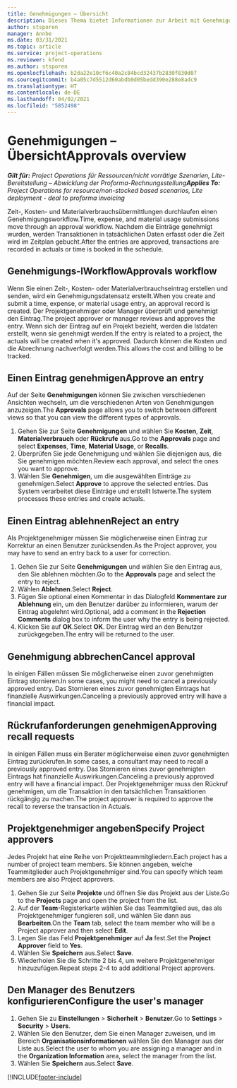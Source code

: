 ```yaml
---
title: Genehmigungen – Übersicht
description: Dieses Thema bietet Informationen zur Arbeit mit Genehmigungen in Project Operations.
author: stsporen
manager: Annbe
ms.date: 03/31/2021
ms.topic: article
ms.service: project-operations
ms.reviewer: kfend
ms.author: stsporen
ms.openlocfilehash: b2da22e10cf6c40a2c84bcd32437b2830f830d07
ms.sourcegitcommit: b4a05c7d5512d60abdb0d05bedd390e288e8adc9
ms.translationtype: HT
ms.contentlocale: de-DE
ms.lasthandoff: 04/02/2021
ms.locfileid: "5852498"
---
```

# <a name="approvals-overview"></a><span data-ttu-id="5f43e-103">Genehmigungen – Übersicht</span><span class="sxs-lookup"><span data-stu-id="5f43e-103">Approvals overview</span></span>

<span data-ttu-id="5f43e-104">_**Gilt für:** Project Operations für Ressourcen/nicht vorrätige Szenarien, Lite-Bereitstellung – Abwicklung der Proforma-Rechnungsstellung_</span><span class="sxs-lookup"><span data-stu-id="5f43e-104">_**Applies To:** Project Operations for resource/non-stocked based scenarios, Lite deployment - deal to proforma invoicing_</span></span>

<span data-ttu-id="5f43e-105">Zeit-, Kosten- und Materialverbrauchsübermittlungen durchlaufen einen Genehmigungsworkflow.</span><span class="sxs-lookup"><span data-stu-id="5f43e-105">Time, expense, and material usage submissions move through an approval workflow.</span></span> <span data-ttu-id="5f43e-106">Nachdem die Einträge genehmigt wurden, werden Transaktionen in tatsächlichen Daten erfasst oder die Zeit wird im Zeitplan gebucht.</span><span class="sxs-lookup"><span data-stu-id="5f43e-106">After the entries are approved, transactions are recorded in actuals or time is booked in the schedule.</span></span>

## <a name="approvals-workflow"></a><span data-ttu-id="5f43e-107">Genehmigungs-lWorkflow</span><span class="sxs-lookup"><span data-stu-id="5f43e-107">Approvals workflow</span></span>
<span data-ttu-id="5f43e-108">Wenn Sie einen Zeit-, Kosten- oder Materialverbrauchseintrag erstellen und senden, wird ein Genehmigungsdatensatz erstellt.</span><span class="sxs-lookup"><span data-stu-id="5f43e-108">When you create and submit a time, expense, or material usage entry, an approval record is created.</span></span> <span data-ttu-id="5f43e-109">Der Projektgenehmiger oder Manager überprüft und genehmigt den Eintrag.</span><span class="sxs-lookup"><span data-stu-id="5f43e-109">The project approver or manager reviews and approves the entry.</span></span> <span data-ttu-id="5f43e-110">Wenn sich der Eintrag auf ein Projekt bezieht, werden die Istdaten erstellt, wenn sie genehmigt werden.</span><span class="sxs-lookup"><span data-stu-id="5f43e-110">If the entry is related to a project, the actuals will be created when it's approved.</span></span> <span data-ttu-id="5f43e-111">Dadurch können die Kosten und die Abrechnung nachverfolgt werden.</span><span class="sxs-lookup"><span data-stu-id="5f43e-111">This allows the cost and billing to be tracked.</span></span>

## <a name="approve-an-entry"></a><span data-ttu-id="5f43e-112">Einen Eintrag genehmigen</span><span class="sxs-lookup"><span data-stu-id="5f43e-112">Approve an entry</span></span>
<span data-ttu-id="5f43e-113">Auf der Seite **Genehmigungen** können Sie zwischen verschiedenen Ansichten wechseln, um die verschiedenen Arten von Genehmigungen anzuzeigen.</span><span class="sxs-lookup"><span data-stu-id="5f43e-113">The **Approvals** page allows you to switch between different views so that you can view the different types of approvals.</span></span>
  
1. <span data-ttu-id="5f43e-114">Gehen Sie zur Seite **Genehmigungen** und wählen Sie **Kosten**, **Zeit**, **Materialverbrauch** oder **Rückrufe** aus.</span><span class="sxs-lookup"><span data-stu-id="5f43e-114">Go to the **Approvals** page and select **Expenses**, **Time**, **Material Usage**, or **Recalls**.</span></span>
2. <span data-ttu-id="5f43e-115">Überprüfen Sie jede Genehmigung und wählen Sie diejenigen aus, die Sie genehmigen möchten.</span><span class="sxs-lookup"><span data-stu-id="5f43e-115">Review each approval, and select the ones you want to approve.</span></span>
3. <span data-ttu-id="5f43e-116">Wählen Sie **Genehmigen**, um die ausgewählten Einträge zu genehmigen.</span><span class="sxs-lookup"><span data-stu-id="5f43e-116">Select **Approve** to approve the selected entries.</span></span>
<span data-ttu-id="5f43e-117">Das System verarbeitet diese Einträge und erstellt Istwerte.</span><span class="sxs-lookup"><span data-stu-id="5f43e-117">The system processes these entries and create actuals.</span></span>

## <a name="reject-an-entry"></a><span data-ttu-id="5f43e-118">Einen Eintrag ablehnen</span><span class="sxs-lookup"><span data-stu-id="5f43e-118">Reject an entry</span></span>
<span data-ttu-id="5f43e-119">Als Projektgenehmiger müssen Sie möglicherweise einen Eintrag zur Korrektur an einen Benutzer zurücksenden.</span><span class="sxs-lookup"><span data-stu-id="5f43e-119">As the Project approver, you may have to send an entry back to a user for correction.</span></span>
  
1. <span data-ttu-id="5f43e-120">Gehen Sie zur Seite **Genehmigungen** und wählen Sie den Eintrag aus, den Sie ablehnen möchten.</span><span class="sxs-lookup"><span data-stu-id="5f43e-120">Go to the **Approvals** page and select the entry to reject.</span></span> 
2. <span data-ttu-id="5f43e-121">Wählen **Ablehnen**.</span><span class="sxs-lookup"><span data-stu-id="5f43e-121">Select **Reject**.</span></span>
3. <span data-ttu-id="5f43e-122">Fügen Sie optional einen Kommentar in das Dialogfeld **Kommentare zur Ablehnung** ein, um den Benutzer darüber zu informieren, warum der Eintrag abgelehnt wird.</span><span class="sxs-lookup"><span data-stu-id="5f43e-122">Optional, add a comment in the **Rejection Comments** dialog box to inform the user why the entry is being rejected.</span></span>
4. <span data-ttu-id="5f43e-123">Klicken Sie auf **OK**.</span><span class="sxs-lookup"><span data-stu-id="5f43e-123">Select **OK**.</span></span> <span data-ttu-id="5f43e-124">Der Eintrag wird an den Benutzer zurückgegeben.</span><span class="sxs-lookup"><span data-stu-id="5f43e-124">The entry will be returned to the user.</span></span>
  
## <a name="cancel-approval"></a><span data-ttu-id="5f43e-125">Genehmigung abbrechen</span><span class="sxs-lookup"><span data-stu-id="5f43e-125">Cancel approval</span></span>
<span data-ttu-id="5f43e-126">In einigen Fällen müssen Sie möglicherweise einen zuvor genehmigten Eintrag stornieren.</span><span class="sxs-lookup"><span data-stu-id="5f43e-126">In some cases, you might need to cancel a previously approved entry.</span></span> <span data-ttu-id="5f43e-127">Das Stornieren eines zuvor genehmigten Eintrags hat finanzielle Auswirkungen.</span><span class="sxs-lookup"><span data-stu-id="5f43e-127">Canceling a previously approved entry will have a financial impact.</span></span> 

## <a name="approving-recall-requests"></a><span data-ttu-id="5f43e-128">Rückrufanforderungen genehmigen</span><span class="sxs-lookup"><span data-stu-id="5f43e-128">Approving recall requests</span></span>
<span data-ttu-id="5f43e-129">In einigen Fällen muss ein Berater möglicherweise einen zuvor genehmigten Eintrag zurückrufen.</span><span class="sxs-lookup"><span data-stu-id="5f43e-129">In some cases, a consultant may need to recall a previously approved entry.</span></span> <span data-ttu-id="5f43e-130">Das Stornieren eines zuvor genehmigten Eintrags hat finanzielle Auswirkungen.</span><span class="sxs-lookup"><span data-stu-id="5f43e-130">Canceling a previously approved entry will have a financial impact.</span></span> <span data-ttu-id="5f43e-131">Der Projektgenehmiger muss den Rückruf genehmigen, um die Transaktion in den tatsächlichen Transaktionen rückgängig zu machen.</span><span class="sxs-lookup"><span data-stu-id="5f43e-131">The project approver is required to approve the recall to reverse the transaction in Actuals.</span></span>

## <a name="specify-project-approvers"></a><span data-ttu-id="5f43e-132">Projektgenehmiger angeben</span><span class="sxs-lookup"><span data-stu-id="5f43e-132">Specify Project approvers</span></span>
<span data-ttu-id="5f43e-133">Jedes Projekt hat eine Reihe von Projektteammitgliedern.</span><span class="sxs-lookup"><span data-stu-id="5f43e-133">Each project has a number of project team members.</span></span> <span data-ttu-id="5f43e-134">Sie können angeben, welche Teammitglieder auch Projektgenehmiger sind.</span><span class="sxs-lookup"><span data-stu-id="5f43e-134">You can specify which team members are also Project approvers.</span></span>

1. <span data-ttu-id="5f43e-135">Gehen Sie zur Seite **Projekte** und öffnen Sie das Projekt aus der Liste.</span><span class="sxs-lookup"><span data-stu-id="5f43e-135">Go to the **Projects** page and open the project from the list.</span></span>
2. <span data-ttu-id="5f43e-136">Auf der **Team**-Registerkarte wählen Sie das Teammitglied aus, das als Projektgenehmiger fungieren soll, und wählen Sie dann aus **Bearbeiten**.</span><span class="sxs-lookup"><span data-stu-id="5f43e-136">On the **Team** tab, select the team member who will be a Project approver and then select **Edit**.</span></span>
3. <span data-ttu-id="5f43e-137">Legen Sie das Feld **Projektgenehmiger** auf **Ja** fest.</span><span class="sxs-lookup"><span data-stu-id="5f43e-137">Set the **Project Approver** field to **Yes**.</span></span>
4. <span data-ttu-id="5f43e-138">Wählen Sie **Speichern** aus.</span><span class="sxs-lookup"><span data-stu-id="5f43e-138">Select **Save**.</span></span>
5. <span data-ttu-id="5f43e-139">Wiederholen Sie die Schritte 2 bis 4, um weitere Projektgenehmiger hinzuzufügen.</span><span class="sxs-lookup"><span data-stu-id="5f43e-139">Repeat steps 2-4 to add additional Project approvers.</span></span>

## <a name="configure-the-users-manager"></a><span data-ttu-id="5f43e-140">Den Manager des Benutzers konfigurieren</span><span class="sxs-lookup"><span data-stu-id="5f43e-140">Configure the user's manager</span></span>

1. <span data-ttu-id="5f43e-141">Gehen Sie zu **Einstellungen** > **Sicherheit** > **Benutzer**.</span><span class="sxs-lookup"><span data-stu-id="5f43e-141">Go to **Settings** > **Security** > **Users**.</span></span>
2. <span data-ttu-id="5f43e-142">Wählen Sie den Benutzer, dem Sie einen Manager zuweisen, und im Bereich **Organisationsinformationen** wählen Sie den Manager aus der Liste aus.</span><span class="sxs-lookup"><span data-stu-id="5f43e-142">Select the user to whom you are assigning a manager and in the **Organization Information** area, select the manager from the list.</span></span> 
3. <span data-ttu-id="5f43e-143">Wählen Sie **Speichern** aus.</span><span class="sxs-lookup"><span data-stu-id="5f43e-143">Select **Save**.</span></span>




[!INCLUDE[footer-include](../includes/footer-banner.md)]
